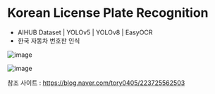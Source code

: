 # Korean License Plate Recognition 
- AIHUB Dataset | YOLOv5 | YOLOv8 | EasyOCR
- 한국 자동차 번호판 인식   
  

![image](https://github.com/user-attachments/assets/73236976-d84f-45e3-ab66-230d8a0659aa)


![image](https://github.com/user-attachments/assets/db4b5699-49bd-487c-b3dd-bcb23af57424)




참조 사이트 : https://blog.naver.com/tory0405/223725562503
